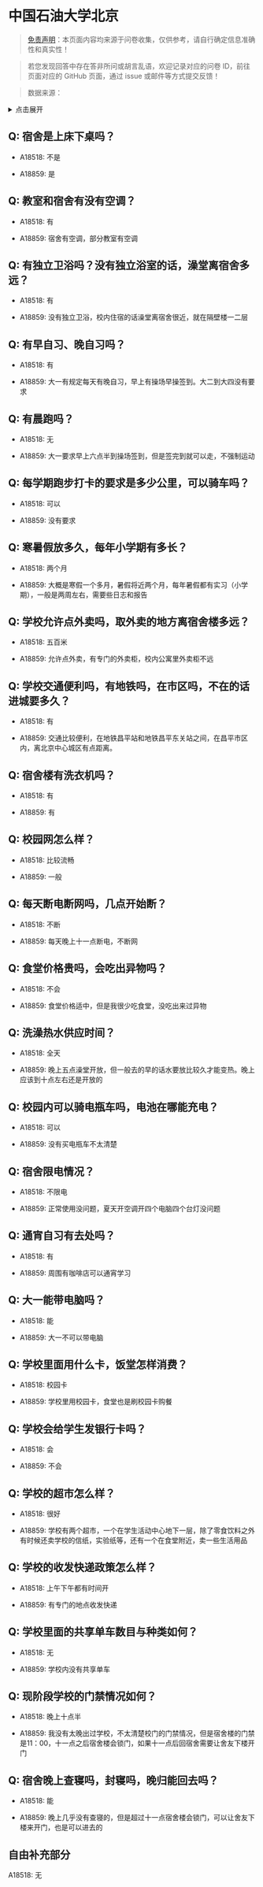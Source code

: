 # 中国石油大学北京

> [免责声明](https://colleges.chat/#_3)：本页面内容均来源于问卷收集，仅供参考，请自行确定信息准确性和真实性！

> 若您发现回答中存在答非所问或胡言乱语，欢迎记录对应的问卷 ID，前往页面对应的 GitHub 页面，通过 issue 或邮件等方式提交反馈！

> 数据来源：

<details><summary>点击展开</summary>
<ul>
<li>A18518: 匿名 (2023 年 06 月)</li>
<li>A18859: liweixi0707@126.com (2023 年 06 月)</li>
</ul>
</details>

## Q: 宿舍是上床下桌吗？

- A18518: 不是

- A18859: 是

## Q: 教室和宿舍有没有空调？

- A18518: 有

- A18859: 宿舍有空调，部分教室有空调

## Q: 有独立卫浴吗？没有独立浴室的话，澡堂离宿舍多远？

- A18518: 有

- A18859: 没有独立卫浴，校内住宿的话澡堂离宿舍很近，就在隔壁楼一二层

## Q: 有早自习、晚自习吗？

- A18518: 有

- A18859: 大一有规定每天有晚自习，早上有操场早操签到。大二到大四没有要求

## Q: 有晨跑吗？

- A18518: 无

- A18859: 大一要求早上六点半到操场签到，但是签完到就可以走，不强制运动

## Q: 每学期跑步打卡的要求是多少公里，可以骑车吗？

- A18518: 可以

- A18859: 没有要求

## Q: 寒暑假放多久，每年小学期有多长？

- A18518: 两个月

- A18859: 大概是寒假一个多月，暑假将近两个月，每年暑假都有实习（小学期），一般是两周左右，需要些日志和报告

## Q: 学校允许点外卖吗，取外卖的地方离宿舍楼多远？

- A18518: 五百米

- A18859: 允许点外卖，有专门的外卖柜，校内公寓里外卖柜不远

## Q: 学校交通便利吗，有地铁吗，在市区吗，不在的话进城要多久？

- A18518: 有

- A18859: 交通比较便利，在地铁昌平站和地铁昌平东关站之间，在昌平市区内，离北京中心城区有点距离。

## Q: 宿舍楼有洗衣机吗？

- A18518: 有

- A18859: 有

## Q: 校园网怎么样？

- A18518: 比较流畅

- A18859: 一般

## Q: 每天断电断网吗，几点开始断？

- A18518: 不断

- A18859: 每天晚上十一点断电，不断网

## Q: 食堂价格贵吗，会吃出异物吗？

- A18518: 不会

- A18859: 食堂价格适中，但是我很少吃食堂，没吃出来过异物

## Q: 洗澡热水供应时间？

- A18518: 全天

- A18859: 晚上五点澡堂开放，但一般去的早的话水要放比较久才能变热。晚上应该到十点左右还是开放的

## Q: 校园内可以骑电瓶车吗，电池在哪能充电？

- A18518: 可以

- A18859: 没有买电瓶车不太清楚

## Q: 宿舍限电情况？

- A18518: 不限电

- A18859: 正常使用没问题，夏天开空调开四个电脑四个台灯没问题

## Q: 通宵自习有去处吗？

- A18518: 有

- A18859: 周围有咖啡店可以通宵学习

## Q: 大一能带电脑吗？

- A18518: 能

- A18859: 大一不可以带电脑

## Q: 学校里面用什么卡，饭堂怎样消费？

- A18518: 校园卡

- A18859: 学校里用校园卡，食堂也是刷校园卡购餐

## Q: 学校会给学生发银行卡吗？

- A18518: 会

- A18859: 不会

## Q: 学校的超市怎么样？

- A18518: 很好

- A18859: 学校有两个超市，一个在学生活动中心地下一层，除了零食饮料之外有时候还卖学校的信纸，实验纸等，还有一个在食堂附近，卖一些生活用品

## Q: 学校的收发快递政策怎么样？

- A18518: 上午下午都有时间开

- A18859: 有专门的地点收发快递

## Q: 学校里面的共享单车数目与种类如何？

- A18518: 无

- A18859: 学校内没有共享单车

## Q: 现阶段学校的门禁情况如何？

- A18518: 晚上十点半

- A18859: 我没有太晚出过学校，不太清楚校门的门禁情况，但是宿舍楼的门禁是11：00，十一点之后宿舍楼会锁门，如果十一点后回宿舍需要让舍友下楼开门

## Q: 宿舍晚上查寝吗，封寝吗，晚归能回去吗？

- A18518: 能

- A18859: 晚上几乎没有查寝的，但是超过十一点宿舍楼会锁门，可以让舍友下楼来开门，也是可以进去的

## 自由补充部分

A18518: 无